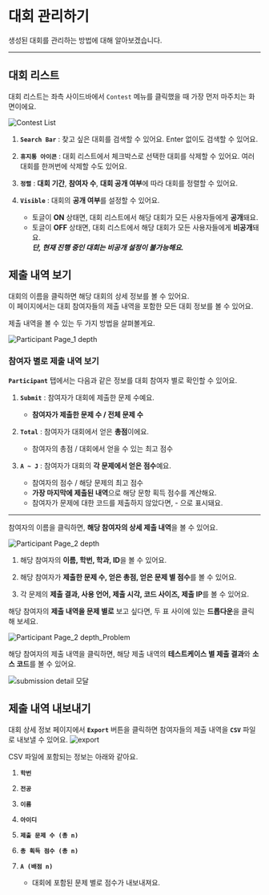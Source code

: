 # 대회 관리하기 #

생성된 대회를 관리하는 방법에 대해 알아보겠습니다.   

---

## 대회 리스트 ##   

대회 리스트는 좌측 사이드바에서 `Contest` 메뉴를 클릭했을 때 가장 먼저 마주치는 화면이에요.

![Contest List](https://github.com/user-attachments/assets/9a6d81ec-277d-4b9f-a96f-6b24aaba0379)

1. **`Search Bar`** : 찾고 싶은 대회를 검색할 수 있어요. Enter 없이도 검색할 수 있어요.

2. **`휴지통 아이콘`** : 대회 리스트에서 체크박스로 선택한 대회를 삭제할 수 있어요. 여러 대회를 한꺼번에 삭제할 수도 있어요.

3. **`정렬`** : **대회 기간**, **참여자 수**, **대회 공개 여부**에 따라 대회를 정렬할 수 있어요.

5. **`Visible`** : 대회의 **공개 여부**를 설정할 수 있어요.
   - 토글이 **ON** 상태면, 대회 리스트에서 해당 대회가 모든 사용자들에게 **공개**돼요.
   - 토글이 **OFF** 상태면, 대회 리스트에서 해당 대회가 모든 사용자들에게 **비공개**돼요.   
   _**단, 현재 진행 중인 대회는 비공개 설정이 불가능해요.**_


## 제출 내역 보기 ##   

대회의 이름을 클릭하면 해당 대회의 상세 정보를 볼 수 있어요.   
이 페이지에서는 대회 참여자들의 제출 내역을 포함한 모든 대회 정보를 볼 수 있어요.   

제출 내역을 볼 수 있는 두 가지 방법을 살펴볼게요.

![Participant  Page_1 depth](https://github.com/user-attachments/assets/3b5cf52f-ab01-402e-a572-0c3cbe10807f)

### 참여자 별로 제출 내역 보기 ###

**`Participant`** 탭에서는 다음과 같은 정보를 대회 참여자 별로 확인할 수 있어요.
1. **`Submit`** : 참여자가 대회에 제출한 문제 수예요.
   - **참여자가 제출한 문제 수 / 전체 문제 수**

2. **`Total`** : 참여자가 대회에서 얻은 **총점**이에요.
   -  참여자의 총점 / 대회에서 얻을 수 있는 최고 점수

3. **`A ~ J`** : 참여자가 대회의 **각 문제에서 얻은 점수**예요.
   - 참여자의 점수 / 해당 문제의 최고 점수
   - **가장 마지막에 제출된 내역**으로 해당 문항 획득 점수를 계산해요.
   - 참여자가 문제에 대한 코드를 제출하지 않았다면, - 으로 표시돼요.

---

참여자의 이름을 클릭하면, **해당 참여자의 상세 제출 내역**을 볼 수 있어요.

![Participant  Page_2 depth](https://github.com/user-attachments/assets/a2d1c2f4-7c70-4fd1-b743-5d980760f263)

1. 해당 참여자의 **이름, 학번, 학과, ID**을 볼 수 있어요.

2. 해당 참여자가 **제출한 문제 수, 얻은 총점, 얻은 문제 별 점수**를 볼 수 있어요.

3. 각 문제의 **제출 결과, 사용 언어, 제출 시각, 코드 사이즈, 제출 IP**를 볼 수 있어요.

해당 참여자의 **제출 내역을 문제 별로** 보고 싶다면, 두 표 사이에 있는 **드롭다운**을 클릭해 보세요.

![Participant  Page_2 depth_Problem](https://github.com/user-attachments/assets/aeb49b31-76d7-4543-a831-4565801ec34f)

해당 참여자의 제출 내역을 클릭하면, 해당 제출 내역의 **테스트케이스 별 제출 결과**와 **소스 코드**를 볼 수 있어요.

![submission detail 모달](https://github.com/user-attachments/assets/8fba94ec-12f8-43f9-8a98-fcaa263d107f)

## 제출 내역 내보내기 ##   

대회 상세 정보 페이지에서 **`Export`** 버튼을 클릭하면 참여자들의 제출 내역을 **`CSV`** 파일로 내보낼 수 있어요.
![export](https://github.com/user-attachments/assets/1b358182-42b8-47f0-8949-45d90c9a98f0)


CSV 파일에 포함되는 정보는 아래와 같아요.
1. **`학번`**

2. **`전공`**

3. **`이름`**

4. **`아이디`**

5. **`제출 문제 수 (총 n)`**

6. **`총 획득 점수 (총 n)`**

7. **`A (배점 n)`**
   - 대회에 포함된 문제 별로 점수가 내보내져요.

